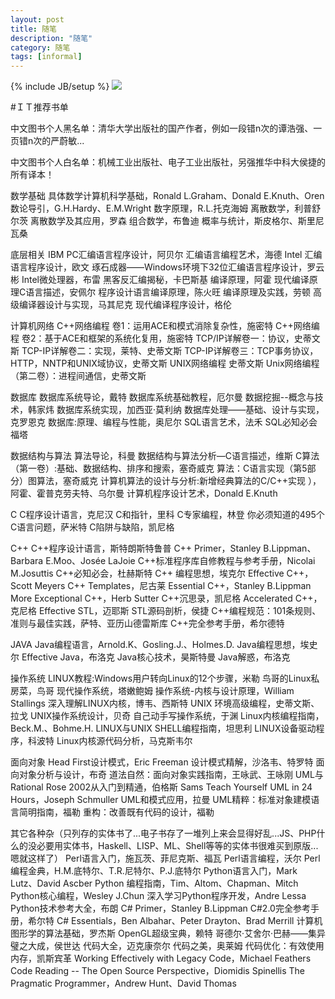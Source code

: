 ```yaml
---
layout: post
title: 随笔
description: "随笔"
category: 随笔
tags: [informal]
---
```

{% include JB/setup %}
![](http://imgsrc.acfun.tv/uploadimg/2014/0331/0000006834.jpeg)

#ＩＴ推荐书单


中文图书个人黑名单：清华大学出版社的国产作者，例如一段错n次的谭浩强、一页错n次的严蔚敏...

中文图书个人白名单：机械工业出版社、电子工业出版社，另强推华中科大侯捷的所有译本！

数学基础
具体数学计算机科学基础，Ronald L.Graham、Donald E.Knuth、Oren
数论导引，G.H.Hardy、E.M.Wright
数字原理，R.L.托克海姆
离散数学，利普舒尔茨
离散数学及其应用，罗森
组合数学，布鲁迪
概率与统计，斯皮格尔、斯里尼瓦桑

底层相关
IBM PC汇编语言程序设计，阿贝尔
汇编语言编程艺术，海德
Intel 汇编语言程序设计，欧文
琢石成器——Windows环境下32位汇编语言程序设计，罗云彬
Intel微处理器，布雷
黑客反汇编揭秘，卡巴斯基
编译原理，阿霍
现代编译原理C语言描述，安佩尔
程序设计语言编译原理，陈火旺
编译原理及实践，劳顿
高级编译器设计与实现，马其尼克
现代编译程序设计，格伦

计算机网络
C++网络编程 卷1：运用ACE和模式消除复杂性，施密特
C++网络编程 卷2：基于ACE和框架的系统化复用，施密特
TCP/IP详解卷一：协议，史蒂文斯
TCP-IP详解卷二：实现，莱特、史蒂文斯
TCP-IP详解卷三：TCP事务协议，HTTP，NNTP和UNIX域协议，史蒂文斯
UNIX网络编程 史蒂文斯
Unix网络编程（第二卷）：进程间通信，史蒂文斯

数据库
数据库系统导论，戴特
数据库系统基础教程，厄尔曼
数据挖掘--概念与技术，韩家炜
数据库系统实现，加西亚·莫利纳
数据库处理——基础、设计与实现，克罗恩克
数据库:原理、编程与性能，奥尼尔
SQL语言艺术，法禾
SQL必知必会 福塔

数据结构与算法
算法导论，科曼
数据结构与算法分析—C语言描述，维斯
C算法（第一卷）:基础、数据结构、排序和搜索，塞奇威克
算法：C语言实现（第5部分）图算法，塞奇威克
计算机算法的设计与分析:新增经典算法的C/C++实现 ），阿霍、霍普克劳夫特、乌尔曼
计算机程序设计艺术，Donald E.Knuth

C
C程序设计语言，克尼汉
C和指针，里科
C专家编程，林登
你必须知道的495个C语言问题，萨米特
C陷阱与缺陷，凯尼格

C++
C++程序设计语言，斯特朗斯特鲁普
C++ Primer，Stanley B.Lippman、Barbara E.Moo、Josée LaJoie
C++标准程序库自修教程与参考手册，Nicolai M.Josuttis
C++必知必会，杜赫斯特
C++ 编程思想，埃克尔
Effective C++，Scott Meyers
C++ Templates，尼古莱
Essential C++，Stanley B.Lippman
More Exceptional C++，Herb Sutter
C++沉思录，凯尼格
Accelerated C++，克尼格
Effective STL，迈耶斯
STL源码剖析，侯捷
C++编程规范：101条规则、准则与最佳实践，萨特、亚历山德雷斯库
C++完全参考手册，希尔德特

JAVA
Java编程语言，Arnold.K、Gosling.J.、Holmes.D.
Java编程思想，埃史尔
Effective Java，布洛克
Java核心技术，昊斯特曼
Java解惑，布洛克

操作系统
LINUX教程:Windows用户转向Linux的12个步骤，米勒
鸟哥的Linux私房菜，鸟哥
现代操作系统，塔嫩鲍姆
操作系统-内核与设计原理，William Stallings
深入理解LINUX内核，博韦、西斯特
UNIX 环境高级编程，史蒂文斯、拉戈
UNIX操作系统设计，贝奇
自己动手写操作系统，于渊
Linux内核编程指南，Beck.M.、Bohme.H.
LINUX与UNIX SHELL编程指南，坦思利
LINUX设备驱动程序，科波特
Linux内核源代码分析，马克斯韦尔

面向对象
Head First设计模式，Eric Freeman
设计模式精解，沙洛韦、特罗特
面向对象分析与设计，布奇
道法自然：面向对象实践指南，王咏武、王咏刚
UML与Rational Rose 2002从入门到精通，伯格斯
Sams Teach Yourself UML in 24 Hours，Joseph Schmuller
UML和模式应用，拉曼
UML精粹：标准对象建模语言简明指南，福勒
重构：改善既有代码的设计，福勒

其它各种杂（只列存的实体书了...电子书存了一堆列上来会显得好乱...JS、PHP什么的没必要用实体书，Haskell、LISP、ML、Shell等等的实体书很难买到原版...嗯就这样了）
Perl语言入门，施瓦茨、菲尼克斯、福瓦
Perl语言编程，沃尔
Perl编程金典，H.M.底特尔、T.R.尼特尔、P.J.底特尔
Python语言入门，Mark Lutz、David Ascber
Python 编程指南，Tim、Altom、Chapman、Mitch
Python核心编程，Wesley J.Chun
深入学习Python程序开发，Andre Lessa
Python技术参考大全，布朗
C# Primer，Stanley B.Lippman
C#2.0完全参考手册，希尔特
C# Essentials，Ben Albahar、Peter Drayton、Brad Merrill
计算机图形学的算法基础，罗杰斯
OpenGL超级宝典，赖特
哥德尔·艾舍尔·巴赫——集异璧之大成，侯世达
代码大全，迈克康奈尔
代码之美，奥莱姆
代码优化：有效使用内存，凯斯宾革
Working Effectively with Legacy Code，Michael Feathers
Code Reading -- The Open Source Perspective，Diomidis Spinellis
The Pragmatic Programmer，Andrew Hunt、David Thomas
